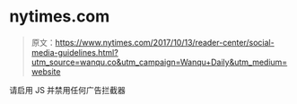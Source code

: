 # nytimes.com

> 原文：<https://www.nytimes.com/2017/10/13/reader-center/social-media-guidelines.html?utm_source=wanqu.co&utm_campaign=Wanqu+Daily&utm_medium=website>

请启用 JS 并禁用任何广告拦截器